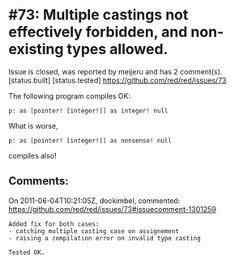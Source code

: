 
#73: Multiple castings not effectively forbidden, and non-existing types allowed.
================================================================================
Issue is closed, was reported by meijeru and has 2 comment(s).
[status.built] [status.tested]
<https://github.com/red/red/issues/73>

The following program compiles OK:

```
p: as [pointer! [integer!]] as integer! null
```

What is worse,

```
p: as [pointer! [integer!]] as nonsense! null
```

compiles also!



Comments:
--------------------------------------------------------------------------------

On 2011-06-04T10:21:05Z, dockimbel, commented:
<https://github.com/red/red/issues/73#issuecomment-1301259>

    Added fix for both cases:
    - catching multiple casting case on assignement 
    - raising a compilation error on invalid type casting
    
    Tested OK.

